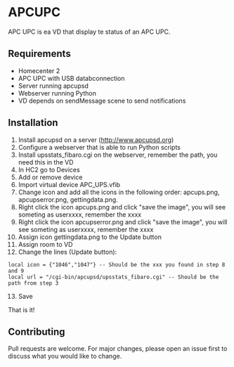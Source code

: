 # APCUPC
APC UPC is ea VD that display te status of an APC UPC.

## Requirements
- Homecenter 2
- APC UPC with USB databconnection
- Server running apcupsd
- Webserver running Python
- VD depends on sendMessage scene to send notifications

## Installation
1. Install apcupsd on a server (http://www.apcupsd.org)
2. Configure a webserver that is able to run Python scripts
3. Install upsstats_fibaro.cgi on the webserver, remember the path, you need this in the VD
4. In HC2 go to Devices
5. Add or remove device
6. Import virtual device APC_UPS.vfib
7. Change icon and add all the icons in the following order: apcups.png, apcupserror.png, gettingdata.png.
8. Right click the icon apcups.png and click "save the image", you will see someting as userxxxx, remember the xxxx
9. Right click the icon apcupserror.png and click "save the image", you will see someting as userxxxx, remember the xxxx
10. Assign icon gettingdata.png to the Update button
11. Assign room to VD
12. Change the lines (Update button):
```
local icon = {"1046","1047"} -- Should be the xxx you found in step 8 and 9
local url = "/cgi-bin/apcupsd/upsstats_fibaro.cgi" -- Should be the path from step 3
```
13. Save

That is it!

## Contributing
Pull requests are welcome. For major changes, please open an issue first to discuss what you would like to change.
